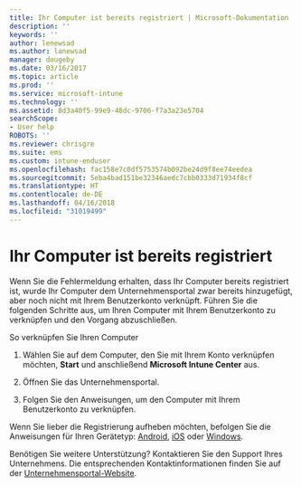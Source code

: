 ```yaml
---
title: Ihr Computer ist bereits registriert | Microsoft-Dokumentation
description: ''
keywords: ''
author: lenewsad
ms.author: lanewsad
manager: dougeby
ms.date: 03/16/2017
ms.topic: article
ms.prod: ''
ms.service: microsoft-intune
ms.technology: ''
ms.assetid: 8d3a40f5-99e9-48dc-9706-f7a3a23e5704
searchScope:
- User help
ROBOTS: ''
ms.reviewer: chrisgre
ms.suite: ems
ms.custom: intune-enduser
ms.openlocfilehash: fac158e7c0df5753574b092be24d9f8ee74eedea
ms.sourcegitcommit: 5eba4bad151be32346aedc7cbb0333d71934f8cf
ms.translationtype: HT
ms.contentlocale: de-DE
ms.lasthandoff: 04/16/2018
ms.locfileid: "31019499"
---
```

# <a name="your-computer-is-already-enrolled"></a>Ihr Computer ist bereits registriert

Wenn Sie die Fehlermeldung erhalten, dass Ihr Computer bereits registriert ist, wurde Ihr Computer dem Unternehmensportal zwar bereits hinzugefügt, aber noch nicht mit Ihrem Benutzerkonto verknüpft. Führen Sie die folgenden Schritte aus, um Ihren Computer mit Ihrem Benutzerkonto zu verknüpfen und den Vorgang abzuschließen.  

So verknüpfen Sie Ihren Computer

1.  Wählen Sie auf dem Computer, den Sie mit Ihrem Konto verknüpfen möchten, **Start** und anschließend **Microsoft Intune Center** aus.

2.  Öffnen Sie das Unternehmensportal.

3.  Folgen Sie den Anweisungen, um den Computer mit Ihrem Benutzerkonto zu verknüpfen.

Wenn Sie lieber die Registrierung aufheben möchten, befolgen Sie die Anweisungen für Ihren Gerätetyp: [Android](unenroll-your-device-from-intune-android.md), [iOS](unenroll-your-device-from-intune-ios.md) oder [Windows](unenroll-your-device-from-intune-windows.md).

Benötigen Sie weitere Unterstützung? Kontaktieren Sie den Support Ihres Unternehmens. Die entsprechenden Kontaktinformationen finden Sie auf der [Unternehmensportal-Website](https://portal.manage.microsoft.com#HelpDeskDialog).
